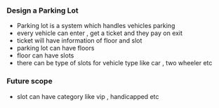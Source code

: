 ### Design a Parking Lot

- Parking lot is a system which handles vehicles parking
- every vehicle can enter , get a ticket and they pay on exit
- ticket will have information of floor and slot
- parking lot can have floors
- floor can have slots
- there can be type of slots for vehicle type like car , two wheeler etc

### Future scope

- slot can have category like vip , handicapped etc 
